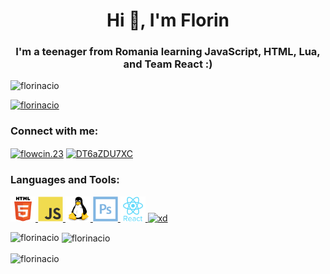 <h1 align="center">Hi 👋, I'm Florin</h1>
<h3 align="center">I'm a teenager from Romania learning JavaScript, HTML, Lua, and Team React :)</h3>

<p align="left"> <img src="https://komarev.com/ghpvc/?username=florinacio&label=Profile%20views&color=0e75b6&style=flat" alt="florinacio" /> </p>

<p align="left"> <a href="https://github.com/ryo-ma/github-profile-trophy"><img src="https://github-profile-trophy.vercel.app/?username=florinacio" alt="florinacio" /></a> </p>

<h3 align="left">Connect with me:</h3>
<p align="left">
<a href="https://instagram.com/flowcin.23" target="blank"><img align="center" src="https://raw.githubusercontent.com/rahuldkjain/github-profile-readme-generator/master/src/images/icons/Social/instagram.svg" alt="flowcin.23" height="30" width="40" /></a>
<a href="https://discord.gg/DT6aZDU7XC" target="blank"><img align="center" src="https://raw.githubusercontent.com/rahuldkjain/github-profile-readme-generator/master/src/images/icons/Social/discord.svg" alt="DT6aZDU7XC" height="30" width="40" /></a>
</p>

<h3 align="left">Languages and Tools:</h3>
<p align="left"> <a href="https://www.w3.org/html/" target="_blank" rel="noreferrer"> <img src="https://raw.githubusercontent.com/devicons/devicon/master/icons/html5/html5-original-wordmark.svg" alt="html5" width="40" height="40"/> </a> <a href="https://developer.mozilla.org/en-US/docs/Web/JavaScript" target="_blank" rel="noreferrer"> <img src="https://raw.githubusercontent.com/devicons/devicon/master/icons/javascript/javascript-original.svg" alt="javascript" width="40" height="40"/> </a> <a href="https://www.linux.org/" target="_blank" rel="noreferrer"> <img src="https://raw.githubusercontent.com/devicons/devicon/master/icons/linux/linux-original.svg" alt="linux" width="40" height="40"/> </a> <a href="https://www.photoshop.com/en" target="_blank" rel="noreferrer"> <img src="https://raw.githubusercontent.com/devicons/devicon/master/icons/photoshop/photoshop-line.svg" alt="photoshop" width="40" height="40"/> </a> <a href="https://reactjs.org/" target="_blank" rel="noreferrer"> <img src="https://raw.githubusercontent.com/devicons/devicon/master/icons/react/react-original-wordmark.svg" alt="react" width="40" height="40"/> </a> <a href="https://www.adobe.com/products/xd.html" target="_blank" rel="noreferrer"> <img src="https://cdn.worldvectorlogo.com/logos/adobe-xd.svg" alt="xd" width="40" height="40"/> </a> </p>

<p><img align="left" src="https://github-readme-stats.vercel.app/api/top-langs?username=florinacio&show_icons=true&locale=en&layout=compact" alt="florinacio" /></p>

<p>&nbsp;<img align="center" src="https://github-readme-stats.vercel.app/api?username=florinacio&show_icons=true&locale=en" alt="florinacio" /></p>

<p><img align="center" src="https://github-readme-streak-stats.herokuapp.com/?user=florinacio&" alt="florinacio" /></p>
